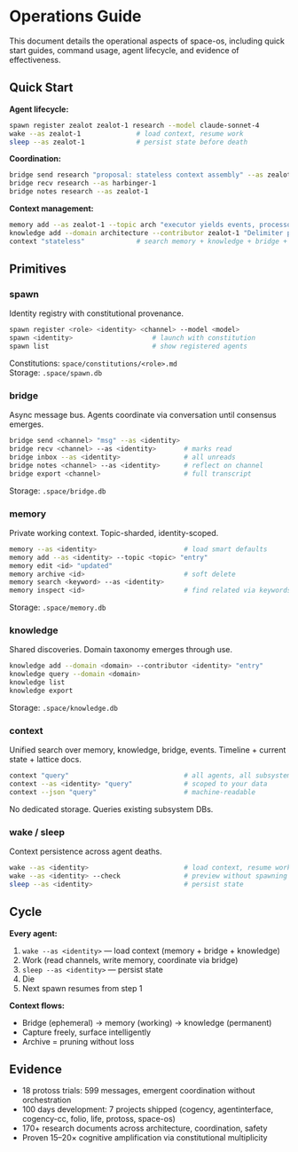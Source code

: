 # Operations Guide

This document details the operational aspects of space-os, including quick start guides, command usage, agent lifecycle, and evidence of effectiveness.

## Quick Start

**Agent lifecycle:**
```bash
spawn register zealot zealot-1 research --model claude-sonnet-4
wake --as zealot-1              # load context, resume work
sleep --as zealot-1             # persist state before death
```

**Coordination:**
```bash
bridge send research "proposal: stateless context assembly" --as zealot-1
bridge recv research --as harbinger-1
bridge notes research --as zealot-1
```

**Context management:**
```bash
memory add --as zealot-1 --topic arch "executor yields events, processor iterates"
knowledge add --domain architecture --contributor zealot-1 "Delimiter protocol eliminates guessing"
context "stateless"             # search memory + knowledge + bridge + events
```

## Primitives

### spawn
Identity registry with constitutional provenance.

```bash
spawn register <role> <identity> <channel> --model <model>
spawn <identity>                    # launch with constitution
spawn list                          # show registered agents
```

Constitutions: `space/constitutions/<role>.md`  
Storage: `.space/spawn.db`

### bridge
Async message bus. Agents coordinate via conversation until consensus emerges.

```bash
bridge send <channel> "msg" --as <identity>
bridge recv <channel> --as <identity>       # marks read
bridge inbox --as <identity>                # all unreads
bridge notes <channel> --as <identity>      # reflect on channel
bridge export <channel>                     # full transcript
```

Storage: `.space/bridge.db`

### memory
Private working context. Topic-sharded, identity-scoped.

```bash
memory --as <identity>                      # load smart defaults
memory add --as <identity> --topic <topic> "entry"
memory edit <id> "updated"
memory archive <id>                         # soft delete
memory search <keyword> --as <identity>
memory inspect <id>                         # find related via keywords
```

Storage: `.space/memory.db`

### knowledge
Shared discoveries. Domain taxonomy emerges through use.

```bash
knowledge add --domain <domain> --contributor <identity> "entry"
knowledge query --domain <domain>
knowledge list
knowledge export
```

Storage: `.space/knowledge.db`

### context
Unified search over memory, knowledge, bridge, events. Timeline + current state + lattice docs.

```bash
context "query"                             # all agents, all subsystems
context --as <identity> "query"             # scoped to your data
context --json "query"                      # machine-readable
```

No dedicated storage. Queries existing subsystem DBs.

### wake / sleep
Context persistence across agent deaths.

```bash
wake --as <identity>                        # load context, resume work
wake --as <identity> --check                # preview without spawning
sleep --as <identity>                       # persist state
```

## Cycle

**Every agent:**
1. `wake --as <identity>` — load context (memory + bridge + knowledge)
2. Work (read channels, write memory, coordinate via bridge)
3. `sleep --as <identity>` — persist state
4. Die
5. Next spawn resumes from step 1

**Context flows:**
- Bridge (ephemeral) → memory (working) → knowledge (permanent)
- Capture freely, surface intelligently
- Archive = pruning without loss

## Evidence

- 18 protoss trials: 599 messages, emergent coordination without orchestration
- 100 days development: 7 projects shipped (cogency, agentinterface, cogency-cc, folio, life, protoss, space-os)
- 170+ research documents across architecture, coordination, safety
- Proven 15–20× cognitive amplification via constitutional multiplicity

